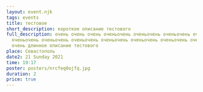 ```yaml
---
layout: event.njk
tags: events
title: тестовое
short_description: короткое описание тестового
full_description: очень очень очень оченьочень оченьочень оченьочень оченьочень
  оченьочень оченьочень оченьочень оченьочень оченьочень оченьочень оченьочень
  очень длинное описание тестового
place: Севастополь
date2: 21 Sunday 2021
time: 19:17
poster: posters/nrcfeq0ojfq.jpg
duration: 2
price: true
---
```

